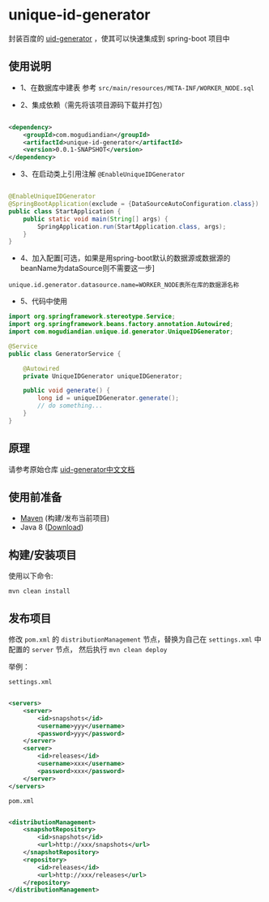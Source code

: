 # unique-id-generator

封装百度的 [uid-generator](https://github.com/baidu/uid-generator) ，使其可以快速集成到 spring-boot 项目中

## 使用说明

- 1、在数据库中建表 参考 `src/main/resources/META-INF/WORKER_NODE.sql`

- 2、集成依赖（需先将该项目源码下载并打包）

```xml

<dependency>
    <groupId>com.mogudiandian</groupId>
    <artifactId>unique-id-generator</artifactId>
    <version>0.0.1-SNAPSHOT</version>
</dependency>
```

- 3、在启动类上引用注解 `@EnableUniqueIDGenerator`

```java

@EnableUniqueIDGenerator
@SpringBootApplication(exclude = {DataSourceAutoConfiguration.class})
public class StartApplication {
    public static void main(String[] args) {
        SpringApplication.run(StartApplication.class, args);
    }
}
```

- 4、加入配置[可选，如果是用spring-boot默认的数据源或数据源的beanName为dataSource则不需要这一步]

```properties
unique.id.generator.datasource.name=WORKER_NODE表所在库的数据源名称
```

- 5、代码中使用

```java
import org.springframework.stereotype.Service;
import org.springframework.beans.factory.annotation.Autowired;
import com.mogudiandian.unique.id.generator.UniqueIDGenerator;

@Service
public class GeneratorService {

    @Autowired
    private UniqueIDGenerator uniqueIDGenerator;

    public void generate() {
        long id = uniqueIDGenerator.generate();
        // do something...
    }
}
```

## 原理

请参考原始仓库 [uid-generator中文文档](https://github.com/baidu/uid-generator/blob/master/README.zh_cn.md)

## 使用前准备

- [Maven](https://maven.apache.org/) (构建/发布当前项目)
- Java 8 ([Download](https://adoptopenjdk.net/releases.html?variant=openjdk8))

## 构建/安装项目

使用以下命令:

`mvn clean install`

## 发布项目

修改 `pom.xml` 的 `distributionManagement` 节点，替换为自己在 `settings.xml` 中 配置的 `server` 节点，
然后执行 `mvn clean deploy`

举例：

`settings.xml`

```xml

<servers>
    <server>
        <id>snapshots</id>
        <username>yyy</username>
        <password>yyy</password>
    </server>
    <server>
        <id>releases</id>
        <username>xxx</username>
        <password>xxx</password>
    </server>
</servers>
```

`pom.xml`

```xml

<distributionManagement>
    <snapshotRepository>
        <id>snapshots</id>
        <url>http://xxx/snapshots</url>
    </snapshotRepository>
    <repository>
        <id>releases</id>
        <url>http://xxx/releases</url>
    </repository>
</distributionManagement>
```
